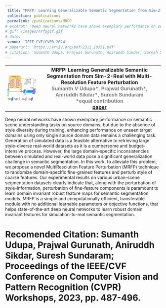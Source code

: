 ```yaml
---
 title: "MRFP: Learning Generalizable Semantic Segmentation from Sim-2-Real with Multi-Resolution Feature Perturbation"
 collection: publications
 permalink: /publications/MRFP
# excerpt: 'Deep neural networks have shown exemplary performance on semantic scene understanding tasks on source domains, but due to the absence of style diversity during training, enhancing performance on unseen target domains using only single source domain data remains a challenging task. Generation of simulated data is a feasible alternative to retrieving large style-diverse real-world datasets as it is a cumbersome and budget-intensive process. However, the large domain-specific inconsistencies between simulated and real-world data pose a significant generalization challenge in semantic segmentation. In this work, to alleviate this problem, we propose a novel MultiResolution Feature Perturbation (MRFP) technique to randomize domain-specific fine-grained features and perturb style of coarse features. Our experimental results on various urban-scene segmentation datasets clearly indicate that, along with the perturbation of style-information, perturbation of fine-feature components is paramount to learn domain invariant robust feature maps for semantic segmentation models. MRFP is a simple and computationally efficient, transferable module with no additional learnable parameters or objective functions, that helps state-of-the-art deep neural networks to learn robust domain invariant features for simulation-to-real semantic segmentation.'
# gif: /images/mrfpgif.gif
# date: 
 venue: 'IEEE CVF/CVPR 2024'
# paperurl: 'https://arxiv.org/pdf/2311.18331.pdf'
# citation: 'Sumanth Udupa, Prajwal Gurunath, Aniruddh Sikdar, Suresh Sundaram; Accepted to the IEEE/CVF Conference on Computer Vision and Pattern Recognition (CVPR), 2024.'
---
```


<table style="border-collapse: collapse; border: none; font-size:16px">
<tr style="border: none;">
<th style="border: none;"><img src="/images/mrfpgif.gif" width="100%" height="100%"/></th>
<th style="border: none; ">MRFP: Learning Generalizable Semantic Segmentation from Sim-2-Real with Multi-Resolution Feature Perturbation<br>
<FONT COLOR="#808080">Sumanth V Udupa*, Prajwal Gurunath*, Aniruddh Sikdar*, Suresh Sundaram</FONT><br>
<FONT COLOR="#808080">*equal contribution</FONT><br>
<a href="https://arxiv.org/pdf/2311.18331.pdf">paper</a> 

</th>
</tr>
</table>

Deep neural networks have shown exemplary performance on semantic scene understanding tasks on source domains, but due to the absence of style diversity during training, enhancing performance on unseen target domains using only single source domain data remains a challenging task. Generation of simulated data is a feasible alternative to retrieving large style-diverse real-world datasets as it is a cumbersome and budget-intensive process. However, the large domain-specific inconsistencies between simulated and real-world data pose a significant generalization challenge in semantic segmentation. In this work, to alleviate this problem, we propose a novel MultiResolution Feature Perturbation (MRFP) technique to randomize domain-specific fine-grained features and perturb style of coarse features. Our experimental results on various urban-scene segmentation datasets clearly indicate that, along with the perturbation of style-information, perturbation of fine-feature components is paramount to learn domain invariant robust feature maps for semantic segmentation models. MRFP is a simple and computationally efficient, transferable module with no additional learnable parameters or objective functions, that helps state-of-the-art deep neural networks to learn robust domain invariant features for simulation-to-real semantic segmentation. <br>

# Recomended Citation: Sumanth Udupa, Prajwal Gurunath, Aniruddh Sikdar, Suresh Sundaram; Proceedings of the IEEE/CVF Conference on Computer Vision and Pattern Recognition (CVPR) Workshops, 2023, pp. 487-496.
